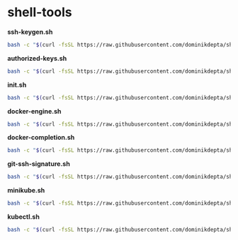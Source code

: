 # shell-tools

**ssh-keygen.sh**
```sh
bash -c "$(curl -fsSL https://raw.githubusercontent.com/dominikdepta/shell-tools/main/ssh-keygen.sh)"
```

**authorized-keys.sh**
```sh
bash -c "$(curl -fsSL https://raw.githubusercontent.com/dominikdepta/shell-tools/main/authorized-keys.sh)"
```

**init.sh**
```sh
bash -c "$(curl -fsSL https://raw.githubusercontent.com/dominikdepta/shell-tools/main/init.sh)"
```

**docker-engine.sh**
```sh
bash -c "$(curl -fsSL https://raw.githubusercontent.com/dominikdepta/shell-tools/main/docker-engine.sh)"
```

**docker-completion.sh**
```sh
bash -c "$(curl -fsSL https://raw.githubusercontent.com/dominikdepta/shell-tools/main/docker-completion.sh)"
```

**git-ssh-signature.sh**
```sh
bash -c "$(curl -fsSL https://raw.githubusercontent.com/dominikdepta/shell-tools/main/git-ssh-signature.sh)"
```

**minikube.sh**
```sh
bash -c "$(curl -fsSL https://raw.githubusercontent.com/dominikdepta/shell-tools/main/minikube.sh)"
```

**kubectl.sh**
```sh
bash -c "$(curl -fsSL https://raw.githubusercontent.com/dominikdepta/shell-tools/main/kubectl.sh)"
```

